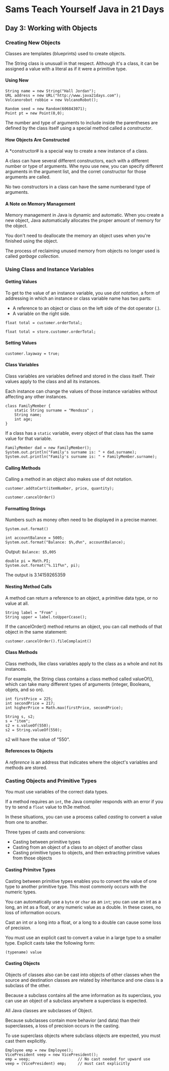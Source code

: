 # Sams Teach Yourself Java in 21 Days

## Day 3: Working with Objects

### Creating New Objects

Classes are templates (blueprints) used to create objects.

The String class is unusuall in that respect. Although it's a class,
it can be assigned a value with a literal as if it were a primitive type.

#### Using New

```
String name = new String("Hall Jordan");
URL address = new URL("http://www.java21days.com");
Volcanorobot robbie = new VolcanoRobot();
```

```
Random seed = new Random(606843071);
Point pt = new Point(0,0);
```
The number and type of arguments to include inside the parentheses are defined by
the class itself using a special method called a *constructor*.

#### How Objects Are Constructed

A *constructor# is a special way to create a new instance of a class.

A class can have several different constructors, each with a different number or type of arguments.
Whe nyou use new, you can specify different arguments in the argument list, and the corret constructor 
for those arguments are called.

No two constructors in a class can have the same numberand type of arguments.

#### A Note on Memory Management

Memory management in Java is dynamic and automatic. When you create a new object, Java
automatically allocates the proper amount of memory for the object.

You don't need to deallocate the memory an object uses when you're finished using the object.

The process of reclaiming unused memory from objects no longer used is called *garbage collection*.

### Using Class and Instance Variables

#### Getting Values

To get to the value of an instance variable, you use *dot notation*, a form of addressing in which an
instance or class variable name has two parts:

* A reference to an object or class on the left side of the dot operator (.).
* A variable on the right side.

`float total = customer.orderTotal;`

`float total = store.customer.orderTotal;`

#### Setting Values

`customer.layaway = true;`

#### Class Variables

Class variables are variables defined and stored in the class itself.
Their values apply to the class and all its instances.

Each instance can change the values of those instance variables without 
affecting any other instances.

```
class FamilyMember {
    static String surname = "Mendoza" ;
    String name;
    int age;
}
```

If a class has a `static` variable, every object of that class has the same value for that variable.

```
FamilyMember dad = new FamilyMember();
System.out.println("Family's surname is: " + dad.surname);
System.out.println("Family's surname is: " + FamilyMember.surname);
```

#### Calling Methods

Calling a method in an object also makes use of dot notation.

`customer.addtoCart(itemNumber, price, quantity);`

`customer.cancelOrder()`

#### Formatting Strings

Numbers such as money often need to be displayed in a precise manner.

`System.out.format()`

```
int accountBalance = 5005;
System.out.format("Balance: $%,d%n", accountBalance);
```

Output: `Balance: $5,005`

```
double pi = Math.PI;
System.out.format("%.11f%n", pi);
```

The output is 3.14159265359

#### Nesting Method Calls

A method can return a reference to an object, a primitive data type, or no value at all.

```
String label = "From" ;
String upper = label.toUpperCcase();
```

If the cancelOrder() method returns an object, you can call methods of that object in the same statement:

`customer.cancelOrder().fileComplaint()`

#### Class Methods

Class methods, like class variables apply to the class as a whole and not its instances.

For example, the String class contains a class method called valueOf(), which can take many different types of arguments (integer, Booleans, objets, and so on).

```
int firstPrice = 225;
int secondPrice = 217;
int higherPrice = Math.max(firstPrice, secondPrice);
```

```
String s, s2;
s = "item";
s2 = s.valueOf(550);
s2 = String.valueOf(550);
```

s2 will have the value of "550".

#### References to Objects

A *reference* is an address that indicates where the object's variables and methods are stored.

### Casting Objects and Primitive Types

You must use variables of the correct data types.

If a method requires an `int`, the Java compiler responds with an error if you
try to send a `float` value to th3e method.


In these situations, you can use a process called *casting* to convert a value from one to another.

Three types of casts and conversions:

* Casting between primitive types
* Casting from an object of a class to an object of another class
* Casting primitive types to objects, and then extracting primitive values from those objects

#### Casting Primitve Types

Casting between primitive types enables you to convert the value of one type to another primitive type.
This most commonly occurs with the numeric types.

You can automatically use a `byte` or `char` as an `int`; you can use an int as a long,
an int as a float, or any numeric value as a double. In these cases, no loss of information
occurs.

Cast an int or a long into a float, or a long to a double can cause some loss of precision.

You must use an explicit cast to convert a value in a large type to a smaller type. Explicit
casts take the following form:

`(typename) value`

#### Casting Objects

Objects of classes also can be cast into objects of other classes when the source and destination 
classes are related by inheritance and one class is a subclass of the other.

Because a  subclass contains all the ame information as its superclass, you can use an object of a
subclass anywhere a superclass is expected.

All Java classes are subclasses of Object.

Because subclasses contain more behavior (and data) than their superclasses, a loss of precision occurs in the casting.

To use superclass objects where subclass objects are expected, you must cast them explicitly.

```
Employee emp = new Employee();
VicePresident veep = new VicePresident();
emp = veep;                     // No cast needed for upward use
veep = (VicePresident) emp;     // must cast explicitly
```